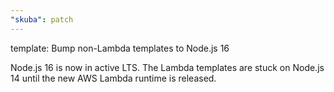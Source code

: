 ```yaml
---
"skuba": patch
---
```


template: Bump non-Lambda templates to Node.js 16

Node.js 16 is now in active LTS. The Lambda templates are stuck on Node.js 14 until the new AWS Lambda runtime is released.
